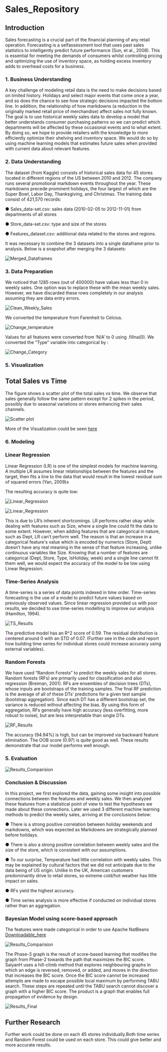 # Sales_Repository

## Introduction 
Sales forecasting is a crucial part of the financial planning of any retail operation. Forecasting is a selfassessment tool that uses past sales statistics to intelligently predict future performance (Sun, et al., 2008). This is essential for meeting the demands of consumers whilst controlling pricing and optimizing the use of inventory space, as holding excess inventory adds to overhead costs for a business.
   
### 1. Business Understanding
 A key challenge of modeling retail data is the need to make decisions based on limited history. Holidays and select major events that come once a year, and so does the chance to see how strategic decisions impacted the bottom line. In addition, the relationship of how markdowns (a reduction in the originally marked retail price of merchandise) affect sales not fully known. The goal is to use historical weekly sales data to develop a model that better understands consumer purchasing patterns so we can predict which departments will be affected by these occasional events and to what extent. By doing so, we hope to provide retailers with the knowledge to more efficiently optimize their shelving and inventory space. We would do so by using machine learning models that estimates future sales when provided with current data about relevant features.
   
### 2. Data Understanding
   The dataset (from Kaggle) consists of historical sales data for 45 stores located in different regions of the US between 2010 and 2012. The company runs several promotional markdown events throughout the year. These markdowns precede prominent holidays, the four largest of which are the Super Bowl, Labor Day, Thanksgiving, and Christmas. The training data consist of 421,570 records: 
   
   ● Sales_data-set.csv: sales data (2010-02-05 to 2012-11-01) from departments of all stores 
   
   ● Store_data-set.csv: type and size of the stores 
   
   ● Features_dataset.csv: additional data related to the stores and regions.
   
   It was necessary to combine the 3 datasets into a single dataframe prior to analysis. Below is a snapshot after merging the 3 datasets: 
   
![Merged_Dataframes](https://github.com/Hasan557/Sales_Repository/blob/master/Screenshots/Merged_Data_Frames.png)

### 3. Data Preparation

We noticed that 1285 rows (out of 400000) have values less than 0 in weekly sales. One option was to replace these with the mean weekly sales. However, we have discarded these rows completely in our analysis assuming they are data entry errors. 

![Clean_Weekly_Sales](https://github.com/Hasan557/Sales_Repository/blob/master/Screenshots/Weekly_sales_clean.png)

We converted the temperature from Farenheit to Celcius.

![Change_temperature](https://github.com/Hasan557/Sales_Repository/blob/master/Screenshots/temperature_clean.png)

Values for all features were converted from ‘N/A’ to 0 using .fillna(0).
We converted the “Type” variable into categorical by :

![Change_Category](https://github.com/Hasan557/Sales_Repository/blob/master/Screenshots/Category_Clean.png)

### 5. Visualization

## Total Sales vs Time
   The figure shows a scatter plot of the total sales vs time. We observe that sales generally follow the same pattern except for 2 spikes in the period, possibly due to seasonal variations or stores enhancing their sales channels.

![Scatter plot](https://github.com/Hasan557/Sales_Repository/blob/master/Screenshots/Weekly_sales_scatter_plot.png)

More of the Visualization could be seen [here](https://github.com/Hasan557/Sales_Repository/blob/master/Data%20Analytics.pdf)

### 6. Modeling

### Linear Regression
   Linear Regression (LR) is one of the simplest models for machine learning. A multiple LR assumes linear relationships between the features and the target, then fits a line to the data that would result in the lowest residual sum of squared errors (Yan, 2009)x

The resulting accuracy is quite low:

![Linear_Regression](https://github.com/Hasan557/Sales_Repository/blob/master/Screenshots/LR_Predictions.png)

![Linear_Regression](https://github.com/Hasan557/Sales_Repository/blob/master/Screenshots/LR_Results.png)

This is due to LR’s inherent shortcomings. LR performs rather okay while dealing with features such as Size, where a single line could fit the data to some extent. However, when adding features that are categorical in nature, such as Dept, LR can’t perform well. The reason is that an increase in a categorical feature's value which is encoded by numerics (Store, Dept) doesn’t have any real meaning in the sense of that feature increasing, unlike continuous variables like Size. Knowing that a number of features are categorical (Dept, Store, Type, IsHoliday, week) and a single line cannot fit them well, we would expect the accuracy of the model to be low using Linear Regression.

### Time-Series Analysis
   A time-series is a series of data points indexed in time order. Time-series forecasting is the use of a model to predict future values based on previously observed values. Since linear regression provided us with poor results, we decided to use time-series modelling to improve our analysis (Hamilton, 1994).
   
![TS_Results](https://github.com/Hasan557/Sales_Repository/blob/master/Screenshots/TS_results.png)

The predictive model has an R^2 score of 0.59. The residual distribution is centered around 0 with an STD of 0.07. (Further see in the code and report how building time series for individual stores could increase accuracy using external variables).

### Random Forests
   We have used “Random Forests” to predict the weekly sales for all stores. Random forests (RFs) are primarily used for classification and also regression (Breiman, 2001).
RFs are ensembles of decision trees (DTs), whose inputs are bootstraps of the training samples. The final RF prediction is the average of all of these DTs’ predictions for a given test sample (bootstrap aggregation). Since each DT has a different bootstrap set, the variance is reduced without affecting the bias. By using this form of aggregation, RFs generally have high accuracy (less overfitting, more robust to noise), but are less interpretable than single DTs.

![RF_Results](https://github.com/Hasan557/Sales_Repository/blob/master/Screenshots/RF_Results.png)

The accuracy (94.94%) is high, but can be improved via backward feature elimination. The OOB score (0.97) is quite good as well. These results demonstrate that our model performs well enough.


### 5. Evaluation

![Results_Comparision](https://github.com/Hasan557/Sales_Repository/blob/master/Screenshots/Results.png)

### Conclusion & Discussion

   In this project, we first explored the data, gaining some insight into possible connections between the features and weekly sales. We then analyzed these features from a statistical point of view to test the hypotheses we made about these connections. Later we used 3 different machine learning methods to predict the weekly sales, arriving at the conclusions below:

●	There is a strong positive correlation between holiday weekends and markdowns, which was expected as Markdowns are strategically planned before holidays.

●	There is also a strong positive correlation between weekly sales and the size of the store, which is consistent with our assumptions.

●	To our surprise, Temperature had little correlation with weekly sales. This may be explained by cultural factors that we did not anticipate due to the data being of US origin. Unlike in the UK, American customers predominantly drive to retail stores, so extreme cold/hot weather has little impact on sales.

●	RFs yield the highest accuracy.

●	Time series analysis is more effective if conducted on individual stores rather than an aggregation.


### Bayesian Model using score-based approach

The features were made categorical in order to use Apache NatBeans [Downloadable_here](https://netbeans.apache.org/download/index.html)

![Results_Comparision](https://github.com/Hasan557/Sales_Repository/blob/master/Screenshots/Bayesian_.png)

The Phase-3 graph is the result of score-based learning that modifies the graph from Phase-2 towards the path that maximizes the BIC score. SaiyanH uses a hill-climb method that explores neighbouring graphs in which an edge is reversed, removed, or added, and moves in the direction that increases the BIC score. Once the BIC score cannot be increased attempts are made to escape possible local maximum by performing TABU search. These steps are repeated until the TABU search cannot discover a graph with a higher BIC score. The product is a graph that enables full propagation of evidence by design.

![Results_Final](https://github.com/Hasan557/Sales_Repository/blob/master/Screenshots/Bayesian_Results.png)

## Further Research

Further work could be done on each 45 stores individually.Both time series and Random Forest could be used on each store. This could give better and more accurate results.

